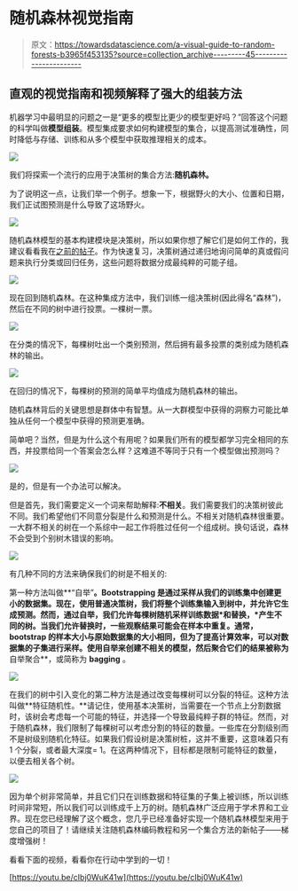 # 随机森林视觉指南

> 原文：<https://towardsdatascience.com/a-visual-guide-to-random-forests-b3965f453135?source=collection_archive---------45----------------------->

## 直观的视觉指南和视频解释了强大的组装方法

机器学习中最明显的问题之一是“更多的模型比更少的模型更好吗？”回答这个问题的科学叫做**模型组装**。模型集成要求如何构建模型的集合，以提高测试准确性，同时降低与存储、训练和从多个模型中获取推理相关的成本。

![](img/003206a51478696a6780d26eb63ab328.png)

我们将探索一个流行的应用于决策树的集合方法:**随机森林。**

为了说明这一点，让我们举一个例子。想象一下，根据野火的大小、位置和日期，我们正试图预测是什么导致了这场野火。

![](img/b6ba7176cb601402d9917070f287f870.png)

随机森林模型的基本构建模块是决策树，所以如果你想了解它们是如何工作的，我建议看看我在[之前的帖子](https://medium.com/swlh/a-visual-guide-to-decision-trees-26606e456cbe)。作为快速复习，决策树通过递归地询问简单的真或假问题来执行分类或回归任务，这些问题将数据分成最纯粹的可能子组。

![](img/cf07a88da78b9f5006275edfd8deae11.png)

现在回到随机森林。在这种集成方法中，我们训练一组决策树(因此得名“森林”)，然后在不同的树中进行投票。一棵树一票。

![](img/d1d542b9be4802c55f4e45d8414c06c4.png)

在分类的情况下，每棵树吐出一个类别预测，然后拥有最多投票的类别成为随机森林的输出。

![](img/4ce133fd3bdf5b70e0b75672c7f251a9.png)

在回归的情况下，每棵树的预测的简单平均值成为随机森林的输出。

随机森林背后的关键思想是群体中有智慧。从一大群模型中获得的洞察力可能比单独从任何一个模型中获得的预测更准确。

简单吧？当然，但是为什么这个有用呢？如果我们所有的模型都学习完全相同的东西，并投票给同一个答案会怎么样？这难道不等同于只有一个模型做出预测吗？

![](img/6bc6cf65e542f04421cf0e732e2a22b1.png)

是的，但是有一个办法可以解决。

但是首先，我们需要定义一个词来帮助解释:**不相关**。我们需要我们的决策树彼此不同。我们希望他们不同意分裂是什么和预测是什么。不相关对随机森林很重要。一大群不相关的树在一个系综中一起工作将胜过任何一个组成树。换句话说，森林不会受到个别树木错误的影响。

![](img/aaa2678ef9a59fa755bb101117b6e10d.png)

有几种不同的方法来确保我们的树是不相关的:

第一种方法叫做**“自举”**。Bootstrapping 是通过采样从我们的训练集中创建更小的数据集。现在，使用普通决策树，我们将整个训练集输入到树中，并允许它生成预测。然而，通过自举，我们允许每棵树随机采样训练数据*和替换，*产生不同的树。当我们允许替换时，一些观察结果可能会在样本中重复。通常，bootstrap 的样本大小与原始数据集的大小相同，但为了提高计算效率，可以对数据集的子集进行采样。使用自举来创建不相关的模型，然后聚合它们的结果被称为**自举聚合**，或简称为 **bagging** 。

![](img/b5c213400ddff27eaf68f4dc7de6137e.png)

在我们的树中引入变化的第二种方法是通过改变每棵树可以分裂的特征。这种方法叫做**特征随机性。**请记住，使用基本决策树，当需要在一个节点上分割数据时，该树会考虑每一个可能的特征，并选择一个导致最纯粹子群的特征。然而，对于随机森林，我们限制了每棵树可以考虑分割的特征的数量。一些库在分割级别而不是树级别随机化特征。如果我们假设树是决策树桩，这并不重要，这意味着只有 1 个分裂，或者最大深度= 1。在这两种情况下，目标都是限制可能特征的数量，以便去相关各个树。

![](img/912e7c80aafe05c1c44ebe5aa97a3fea.png)

因为单个树非常简单，并且它们只在训练数据和特征集的子集上被训练，所以训练时间非常短，所以我们可以训练成千上万的树。随机森林广泛应用于学术界和工业界。现在您已经理解了这个概念，您几乎已经准备好实现一个随机森林模型来用于您自己的项目了！请继续关注随机森林编码教程和另一个集合方法的新帖子——梯度增强树！

看看下面的视频，看看你在行动中学到的一切！

[https://youtu.be/cIbj0WuK41w](https://youtu.be/cIbj0WuK41w)
